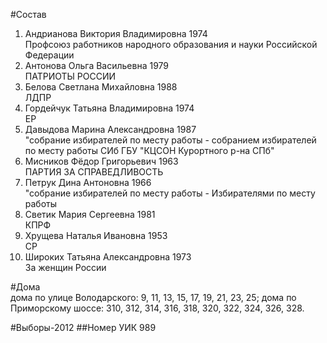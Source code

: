 #Состав
1. Андрианова Виктория Владимировна 1974   
    Профсоюз работников народного образования и науки Российской Федерации
2. Антонова Ольга Васильевна 1979   
    ПАТРИОТЫ РОССИИ
3. Белова Светлана Михайловна 1988   
    ЛДПР
4. Гордейчук Татьяна Владимировна 1974   
    ЕР
5. Давыдова Марина Александровна 1987   
    "собрание избирателей по месту работы - собранием избирателей по месту работы СИб ГБУ "КЦСОН Курортного р-на СПб"
6. Мисников Фёдор Григорьевич 1963   
    ПАРТИЯ ЗА СПРАВЕДЛИВОСТЬ
7. Петрук Дина Антоновна 1966   
    "собрание избирателей по месту работы - Избирателями по месту работы
8. Светик Мария Сергеевна 1981   
    КПРФ
9. Хрущева Наталья Ивановна 1953   
    СР
10. Широких Татьяна Александровна 1973   
    За женщин России

#Дома  
дома по улице Володарского: 9, 11, 13, 15, 17, 19, 21, 23, 25; дома по Приморскому шоссе: 310, 312, 314, 316, 318, 320, 322, 324, 326, 328.

#Выборы-2012
##Номер УИК
989
